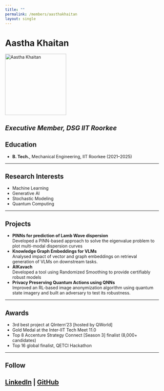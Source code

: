 ```yaml
---
title: ""
permalink: /members/aasthakhaitan
layout: single
---
```

# Aastha Khaitan
<img src="{{ site.baseurl }} assets/images/members/y22/aasthakhaitan.jpeg" width="200" height="200" alt="Aastha Khaitan">


*Executive Member, DSG IIT Roorkee*
---

## Education  
- **B. Tech.**, Mechanical Engineering, IIT Roorkee (2021–2025)    
---
## Research Interests  
- Machine Learning
- Generative AI
- Stochastic Modeling
- Quantum Computing

---
## Projects  
- **PINNs for prediction of Lamb Wave dispersion**  
  Developed a PINN-based approach to solve the eigenvalue problem to plot multi-modal dispersion curves
- **Knowledge Graph Embeddings for VLMs**  
  Analysed impact of vector and graph embeddings on retrieval generation of VLMs on downstream tasks.
- **AIKavach**  
  Developed a tool using Randomized Smoothing to provide certifiably robust models
- **Privacy Preserving Quantum Actions using QNNs**  
  Improved an RL-based image anonymization algorithm using quantum state imagery and built an adversary to test its robustness.

---
## Awards
- 3rd best project at QIntern’23 [hosted by QWorld]
- Gold Medal at the Inter-IIT Tech Meet 11.0
- Top 8 Accenture Strategy Connect [Season 3] finalist (8,000+ candidates)
- Top 16 global finalist, QETCI Hackathon

---
## Follow
[LinkedIn](https://www.linkedin.com/in/aasthakhaitan) | [GitHub](https://github.com/AK1405)
---
